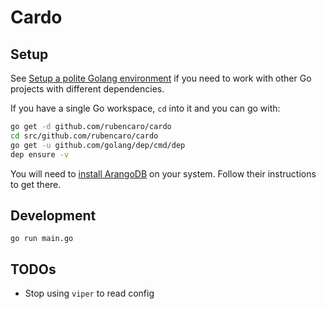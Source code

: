 # Cardo

## Setup

See [Setup a polite Golang environment](https://gist.github.com/rubencaro/5ce32fb30bbfa70e7db6be14cf42a35c) if you need to work with other Go projects with different dependencies.

If you have a single Go workspace, `cd` into it and you can go with:

```bash
go get -d github.com/rubencaro/cardo
cd src/github.com/rubencaro/cardo
go get -u github.com/golang/dep/cmd/dep
dep ensure -v
```

You will need to [install ArangoDB](https://www.arangodb.com/) on your system. Follow their instructions to get there.

## Development

`go run main.go`

## TODOs

* Stop using `viper` to read config
